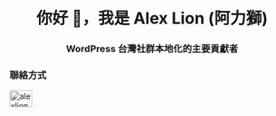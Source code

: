 <h1 align="center">你好 👋，我是 Alex Lion (阿力獅)</h1>
<h3 align="center">WordPress 台灣社群本地化的主要貢獻者</h3>

<h3 align="left">聯絡方式</h3>
<p align="left">
<a href="https://twitter.com/alexlion1114" target="blank"><img align="center" src="https://raw.githubusercontent.com/rahuldkjain/github-profile-readme-generator/master/src/images/icons/Social/twitter.svg" alt="alexlion1114" height="30" width="40" /></a>
</p>
